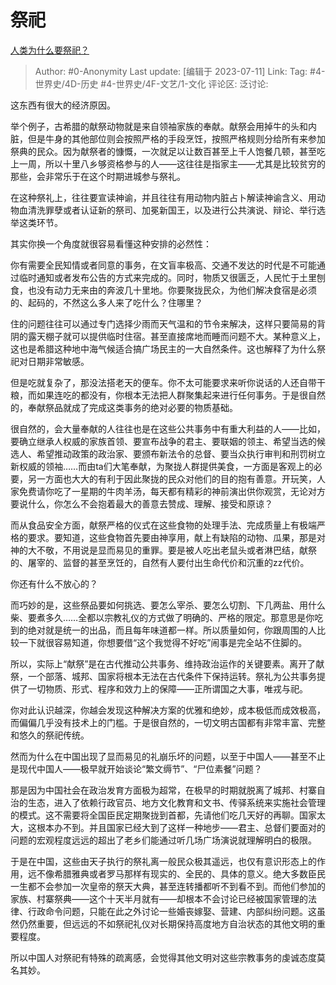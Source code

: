 # 祭祀
[人类为什么要祭祀？](https://www.zhihu.com/question/20440782/answer/3112908916)

> Author: #0-Anonymity
> Last update: [编辑于 2023-07-11]
> Link:
> Tag:  #4-世界史/4D-历史 #4-世界史/4F-文艺/1-文化
> 评论区:
> 泛讨论:

这东西有很大的经济原因。

举个例子，古希腊的献祭动物就是来自领袖家族的奉献。献祭会用掉牛的头和内脏，但是牛身的其他部位则会按照严格的手段烹饪，按照严格规则分给所有来参加祭典的民众。因为献祭者的慷慨，一次就足以让数百甚至上千人饱餐几顿，甚至吃上一周，所以十里八乡够资格参与的人——这往往是指家主——尤其是比较贫穷的那些，会非常乐于在这个时期进城参与祭礼。

在这种祭礼上，往往要宣读神谕，并且往往有用动物内脏占卜解读神谕含义、用动物血清洗罪孽或者认证新的祭司、加冕新国王，以及进行公共演说、辩论、举行选举这类环节。

其实你换一个角度就很容易看懂这种安排的必然性：

你有需要全民知情或者同意的事务，在文盲率极高、交通不发达的时代是不可能通过临时通知或者发布公告的方式来完成的。同时，物质又很匮乏，人民忙于土里刨食，也没有动力无来由的奔波几十里地。你要聚拢民众，为他们解决食宿是必须的、起码的，不然这么多人来了吃什么？住哪里？

住的问题往往可以通过专门选择少雨而天气温和的节令来解决，这样只要简易的背阴的露天棚子就可以提供临时住宿。甚至直接席地而睡而问题不大。某种意义上，这也是希腊这种地中海气候适合搞广场民主的一大自然条件。这也解释了为什么祭祀对日期非常敏感。

但是吃就复杂了，那没法搭老天的便车。你不太可能要求来听你说话的人还自带干粮，而如果连吃的都没有，你根本无法把人群聚集起来进行任何事务。于是很自然的，奉献祭品就成了完成这类事务的绝对必要的物质基础。

很自然的，会大量奉献的人往往也是在这些公共事务中有重大利益的人——比如，要确立继承人权威的家族首领、要宣布战争的君主、要联姻的领主、希望当选的候选人、希望推动政策的政治家、要颁布新法令的总督、要当众执行审判和刑罚树立新权威的领袖……而由ta们大笔奉献，为聚拢人群提供美食，一方面是客观上的必要，另一方面也大大的有利于因此聚拢的民众对他们的目的抱有善意。开玩笑，人家免费请你吃了一星期的牛肉羊汤，每天都有精彩的神前演出供你观赏，无论对方要说什么，你怎么不会抱着最大的善意去赞成、理解、接受和原谅？

而从食品安全方面，献祭严格的仪式在这些食物的处理手法、完成质量上有极端严格的要求。要知道，这些食物首先要由神享用，献上有缺陷的动物、瓜果，那是对神的大不敬，不用说是显而易见的重罪。要是被人吃出老鼠头或者淋巴结，献祭的、屠宰的、监督的甚至烹饪的，自然有人要付出生命代价和沉重的zz代价。

你还有什么不放心的？

而巧妙的是，这些祭品要如何挑选、要怎么宰杀、要怎么切割、下几两盐、用什么柴、要煮多久……全都以宗教礼仪的方式做了明确的、严格的限定。那意思是你吃到的绝对就是统一的出品，而且每年味道都一样。所以质量如何，你跟周围的人比较一下就很容易知道，你想要借“这个我觉得不好吃”闹事是完全站不住脚的。

所以，实际上“献祭”是在古代推动公共事务、维持政治运作的关键要素。离开了献祭，一个部落、城邦、国家将根本无法在古代条件下保持运转。祭礼为公共事务提供了一切物质、形式、程序和效力上的保障——正所谓国之大事，唯戎与祀。

你对此认识越深，你越会发现这种解决方案的优雅和绝妙，成本极低而成效极高，而偏偏几乎没有技术上的门槛。于是很自然的，一切文明古国都有非常丰富、完整和悠久的祭祀传统。

然而为什么在中国出现了显而易见的礼崩乐坏的问题，以至于中国人——甚至不止是现代中国人——极早就开始谈论“繁文缛节”、“尸位素餐”问题？

那是因为中国社会在政治发育方面极为超常，在极早的时期就脱离了城邦、村寨自治的生态，进入了依赖行政官员、地方文化教育和文书、传驿系统来实施社会管理的模式。这不需要将全国臣民定期聚拢到首都，先请他们吃几天好的再聊。国家太大，这根本办不到。并且国家已经大到了这样一种地步——君主、总督们要面对的问题的宏观程度远远的超出了老乡们能通过听几场广场演说就理解明白的极限。

于是在中国，这些由天子执行的祭礼离一般民众极其遥远，也仅有意识形态上的作用，远不像希腊雅典或者罗马那样有现实的、全民的、具体的意义。绝大多数臣民一生都不会参加一次皇帝的祭天大典，甚至连转播都听不到看不到。而他们参加的家族、村寨祭典——这个十天半月就有——却根本不会讨论已经被国家管理的法律、行政命令问题，只能在此之外讨论一些婚丧嫁娶、营建、内部纠纷问题。这虽然仍然重要，但远远的不如祭祀礼仪对长期保持高度地方自治状态的其他文明的重要程度。

所以中国人对祭祀有特殊的疏离感，会觉得其他文明对这些宗教事务的虔诚态度莫名其妙。